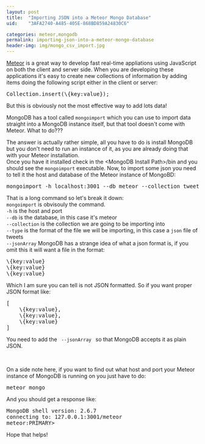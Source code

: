 ```yaml
---
layout: post
title:  "Importing JSON into a Meteor Mongo Database"
uid:	"3AFA2740-A485-405E-868BD859A24830C6"

categories: meteor,mongodb
permalink: importing-json-into-a-meteor-mongo-database
header-img: img/mongo_csv_import.jpg
---
```

<p><a href="http://meteor.com/">Meteor</a> is a great way to develop fast real-time appliations using JavaScript on both the client and server side. When you are developing these applications it&#39;s easy to create new collections of information by adding items doing the following script either in the client or server:</p>

<pre>
Collection.insert(\{key:value});	
</pre>

<p>But this is obviously not the most effective way to add lots data!</p>

<p>MongoDB has a tool called <code>mongoimport</code> which you can use to import data straight into a MongoDB instance itself, but that tool doesn&#39;t come with Meteor. What to do???</p>

<p>The answer is actually rather simple, all you have to do is install MongoDB but you don&#39;t need to run an instance of it, as you are already doing that with your Meteor installation.<br />
Once you have it installed check in the &lt;MongoDB Install Path&gt;/bin and you should see the <code>mongoimport</code> executable. Now, to import some json you need to tell it the host and database of the Meteor instance of MongoBD:</p>

<pre>
mongoimport -h localhost:3001 --db meteor --collection tweets --type json --file exampletweets.json --jsonArray	
</pre>

<p>That is a long command so let&#39;s break it down:<br />
<code>mongoimport</code> is obvisouly the command.<br />
<code>-h</code> is the host and port<br />
<code>--db</code> is the database, in this case it&#39;s meteor<br />
<code>--collection</code> is the collection we are going to be importing into<br />
<code>--type</code> is the format of the file we will be importing, in this case a <code>json</code> file of tweets<br />
<code>--jsonArray</code> MongoDB has a strange idea of what a json format is, if you omit this it will want a file in the format:</p>

<pre>
\{key:value}
\{key:value}
\{key:value}
</pre>

<p>Which I am sure you can tell is not JSON formatted. So if you want proper JSON format like:</p>

<pre>
[
	\{key:value},
	\{key:value},
	\{key:value}
]
</pre>

<p>You need to add the <code> --jsonArray </code> so that MongoDB accepts it as plain JSON.</p>

<p>&nbsp;</p>

<p>On a side note here, if you want to find out what host and port your Meteor instance of MongoDB is running on you just have to do:</p>

<pre>
meteor mongo
</pre>

<p>And you should get a response like:</p>

<pre>
MongoDB shell version: 2.6.7
connecting to: 127.0.0.1:3001/meteor
meteor:PRIMARY&gt;	
</pre>

<p>Hope that helps!</p>

<p>&nbsp;</p>